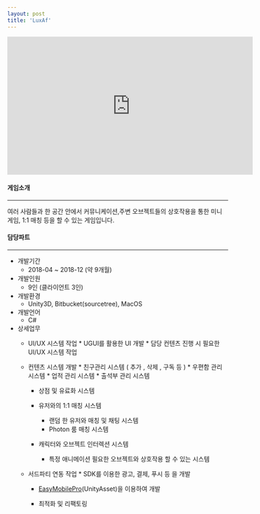 ```yaml
---
layout: post
title: 'LuxAf'
---
```


<iframe width="560" height="315" src="https://www.youtube.com/embed/ER06X0XlWWY" title="YouTube video player" frameborder="0" allow="accelerometer; autoplay; clipboard-write; encrypted-media; gyroscope; picture-in-picture" allowfullscreen></iframe>


#### 게임소개

----------------------------

여러 사람들과 한 공간 안에서 커뮤니케이션,주변 오브젝트들의 상호작용을 통한 미니 게임, 1:1 매칭 등을 할 수 있는 게임입니다.

#### 담당파트

----------------------------

* 개발기간
  * 2018-04 ~ 2018-12 (약 9개월)
* 개발인원
  * 9인 (클라이언트 3인)
* 개발환경
  * Unity3D, Bitbucket(sourcetree), MacOS
* 개발언어
  * C#
* 상세업무
  * UI/UX 시스템 작업 
		* UGUI를 활용한 UI 개발
		* 담당 컨텐츠 진행 시 필요한 UI/UX 시스템 작업
	
  * 컨텐츠 시스템 개발
		* 친구관리 시스템 ( 추가 , 삭제 , 구독 등 ) 
		* 우편함 관리 시스템
		* 업적 관리 시스템
		* 출석부 관리 시스템
    * 상점 및 유료화 시스템

	* 유저와의 1:1 매칭 시스템
		* 랜덤 한 유저와 매칭 및 채팅 시스템
		* Photon 룸 매칭 시스템

	* 캐릭터와 오브젝트 인터렉션 시스템
		* 특정 애니메이션 필요한 오브젝트와 상호작용 할 수 있는 시스템

  * 서드파티 연동 작업
		* SDK를 이용한 광고, 결제, 푸시 등 을 개발
    * <a href = "https://assetstore.unity.com/packages/tools/integration/easy-mobile-pro-75476" target="_blank">EasyMobilePro</a>(UnityAsset)을 이용하여 개발

	* 최적화 및 리팩토링

<!-- * 개발인원
  * 9인
* 버전관리
  *  Bitbucket( sourcetree )
* 주요시스템
  * Unity3D , 파이어베이스
* 클라이언트
  * UI 개발 ( UGUI )
  * Firebase RTDB를 이용한 컨텐츠시스템 ( 친구관리 ( 추가,삭제,구독 ) , 우편함 , 업적 , 출석부 등)
  * Photon Room 1:1 매칭 컨텐츠
  * 캐릭터와 오브젝트간의 인터렉션 시스템 -->